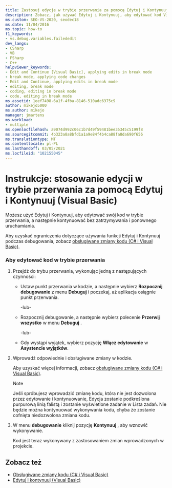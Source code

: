```yaml
---
title: Zastosuj edycje w trybie przerwania za pomocą Edytuj i Kontynuuj | Microsoft Docs
description: Zobacz, jak używać Edytuj i Kontynuuj, aby edytować kod Visual Basic w trybie przerwania. Istnieją różne sposoby wprowadzania trybu przerwania.
ms.custom: SEO-VS-2020, seodec18
ms.date: 11/04/2016
ms.topic: how-to
f1_keywords:
- vs.debug.variables.failededit
dev_langs:
- CSharp
- VB
- FSharp
- C++
helpviewer_keywords:
- Edit and Continue [Visual Basic], applying edits in break mode
- break mode, applying code changes
- Edit and Continue, applying edits in break mode
- editing, break mode
- coding, editing in break mode
- code, editing in break mode
ms.assetid: 1eef7498-6a1f-4fba-8146-510adc6375c9
author: mikejo5000
ms.author: mikejo
manager: jmartens
ms.workload:
- multiple
ms.openlocfilehash: a9074d992c06c1b7d49f59481bee35345c5199f8
ms.sourcegitcommit: 4b323a8a8bfd1a1a9e84f4b4ca88fa8da690f656
ms.translationtype: MT
ms.contentlocale: pl-PL
ms.lasthandoff: 03/05/2021
ms.locfileid: "102155045"
---
```

# <a name="how-to-apply-edits-in-break-mode-with-edit-and-continue-visual-basic"></a>Instrukcje: stosowanie edycji w trybie przerwania za pomocą Edytuj i Kontynuuj (Visual Basic)
Możesz użyć Edytuj i Kontynuuj, aby edytować swój kod w trybie przerwania, a następnie kontynuować bez zatrzymywania i ponownego uruchamiania.

Aby uzyskać ograniczenia dotyczące używania funkcji Edytuj i Kontynuuj podczas debugowania, zobacz [obsługiwane zmiany kodu (C# i Visual Basic)](../debugger/supported-code-changes-csharp.md).

### <a name="to-edit-code-in-break-mode"></a>Aby edytować kod w trybie przerwania

1. Przejdź do trybu przerwania, wykonując jedną z następujących czynności:

    - Ustaw punkt przerwania w kodzie, a następnie wybierz **Rozpocznij debugowanie** z menu **Debuguj** i poczekaj, aż aplikacja osiągnie punkt przerwania.

         -lub-

    - Rozpocznij debugowanie, a następnie wybierz polecenie **Przerwij wszystko** w menu **Debuguj** .

         -lub-

    - Gdy wystąpi wyjątek, wybierz pozycję **Włącz edytowanie** w **Asystencie wyjątków**.

2. Wprowadź odpowiednie i obsługiwane zmiany w kodzie.

     Aby uzyskać więcej informacji, zobacz [obsługiwane zmiany kodu (C# i Visual Basic)](../debugger/supported-code-changes-csharp.md).

    > [!NOTE]
    > Jeśli spróbujesz wprowadzić zmianę kodu, która nie jest dozwolona przez edytowanie i kontynuowanie, Edycja zostanie podkreślona purpurową linią falistą i zostanie wyświetlone zadanie w Lista zadań. Nie będzie można kontynuować wykonywania kodu, chyba że zostanie cofnięta niedozwolona zmiana kodu.

3. W menu **debugowanie** kliknij pozycję **Kontynuuj** , aby wznowić wykonywanie.

     Kod jest teraz wykonywany z zastosowaniem zmian wprowadzonych w projekcie.

## <a name="see-also"></a>Zobacz też
- [Obsługiwane zmiany kodu (C# i Visual Basic)](../debugger/supported-code-changes-csharp.md)
- [Edytuj i kontynuuj (Visual Basic)](../debugger/edit-and-continue-visual-basic.md)
